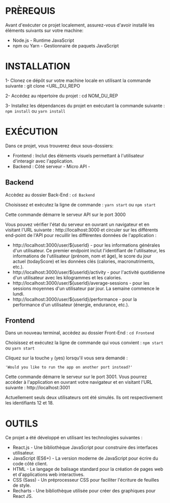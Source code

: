 # PRÈREQUIS

Avant d'exécuter ce projet localement, assurez-vous d'avoir installé les éléments suivants sur votre machine:

- Node.js - Runtime JavaScript
- npm ou Yarn - Gestionnaire de paquets JavaScript


# INSTALLATION

1- Clonez ce dépôt sur votre machine locale en utilisant la commande suivante : git clone <URL_DU_REPO

2- Accédez au répertoire du projet : cd NOM_DU_REP

3- Installez les dépendances du projet en exécutant la commande suivante : 
    `npm install` 
ou 
    `yarn install`


# EXÉCUTION

Dans ce projet, vous trouverez deux sous-dossiers:

- Frontend : Inclut des éléments visuels permettant à l'utilisateur d'interagir avec l'application.
- Backend : Côté serveur - Micro API -

## Backend

Accèdez au dossier Back-End :
    `cd Backend`

Choisissez et exécutez la ligne de commande : 
    `yarn start`
ou
    `npm start`

Cette commande démarre le serveur API sur le port 3000

Vous pouvez vérifier l'état du serveur en ouvrant un navigateur et en visitant l'URL suivante : http://localhost:3000 et circuler sur les différents end-point de l'API pour recuillir les différentes données  de l'application :

- http://localhost:3000/user/${userId} - pour les informations générales d'un utilisateur. Ce premier endpoint inclut l'identifiant de l'utilisateur, les informations de l'utilisateur (prénom, nom et âge), le score du jour actuel (todayScore) et les données clés (calories, macronutriments, etc.).
- http://localhost:3000/user/${userId}/activity - pour l'activité quotidienne d'un utilisateur avec les kilogrammes et les calories.
- http://localhost:3000/user/${userId}/average-sessions - pour les sessions moyennes d'un utilisateur par jour. La semaine commence le lundi.
- http://localhost:3000/user/${userId}/performance - pour la performance d'un utilisateur (énergie, endurance, etc.).

## Frontend

Dans un nouveau terminal, accèdez au dossier Front-End :
    `cd Frontend`

Choisissez et exécutez la ligne de commande qui vous convient :
    `npm start`
ou
    `yarn start`

Cliquez sur la touche `y` (yes) lorsqu'il vous sera demandé :
     
    'Would you like to run the app on another port instead?'

Cette commande démarre le serveur sur le port 3001. Vous pourrez accéder à l'application en ouvrant votre navigateur et en visitant l'URL suivante : http://localhost:3001

Actuellement seuls deux utilisateurs ont été simulés. Ils ont respectivement les identifiants 12 et 18.


# OUTILS

Ce projet a été développé en utilisant les technologies suivantes :

- React.js - Une bibliothèque JavaScript pour construire des interfaces utilisateur.
- JavaScript (ES6+) - La version moderne de JavaScript pour écrire du code côté client.
- HTML - Le langage de balisage standard pour la création de pages web et d'applications web interactives.
- CSS (Sass) - Un préprocesseur CSS pour faciliter l'écriture de feuilles de style.
- Recharts - Une bibliothèque utilisée pour créer des graphiques pour React JS.
